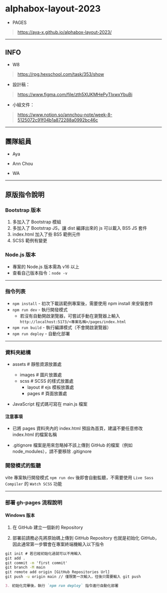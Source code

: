 # alphabox-layout-2023

- PAGES

> <https://aya-x.github.io/alphabox-layout-2023/>

---

## INFO

- W8

> <https://rpg.hexschool.com/task/353/show>

- 設計稿：

> <https://www.figma.com/file/zth5XUKMHePyTIxwxYbuBi>

- 小組文件：

> <https://www.notion.so/annchou-note/week-8-5125072c91f04b1a872288a0992bc46c>

---

## 團隊組員

- Aya

- Ann Chou

- WA

---

## 原版指令說明

### Bootstrap 版本

1. 多加入了 Bootstrap 模組
2. 多加入了 Bootstrap JS，讓 dist 編譯出來的 js 可以載入 BS5 JS 套件
3. index.html 加入了些 BS5 範例元件
4. SCSS 範例有變更

### Node.js 版本

- 專案的 Node.js 版本需為 v16 以上
- 查看自己版本指令：`node -v`

---

### 指令列表

- `npm install` - 初次下載該範例專案後，需要使用 npm install 來安裝套件
- `npm run dev` - 執行開發模式
  - 若沒有自動開啟瀏覽器，可嘗試手動在瀏覽器上輸入
    `http://localhost:5173/<專案名稱>/pages/index.html`
- `npm run build` - 執行編譯模式（不會開啟瀏覽器）
- `npm run deploy` - 自動化部署

---

### 資料夾結構

- assets # 靜態資源放置處
  - images # 圖片放置處
  - scss # SCSS 的樣式放置處
    - layout # ejs 模板放置處
    - pages # 頁面放置處

- JavaScript 程式碼可寫在 main.js 檔案

#### 注意事項

- 已將 pages 資料夾內的 index.html 預設為首頁，建議不要任意修改 index.html 的檔案名稱

- .gitignore 檔案是用來忽略掉不該上傳到 GitHub 的檔案（例如 node_modules），請不要移除 .gitignore

### 開發模式的監聽

vite 專案執行開發模式 `npm run dev` 後即會自動監聽，不需要使用 `Live Sass Compiler` 的 `Watch SCSS` 功能

---

### 部署 gh-pages 流程說明

#### Windows 版本

1. 在 GitHub 建立一個新的 Repository

2. 部署前請務必先將原始碼上傳到 GitHub Repository 也就是初始化 GitHub，因此通常第一步驟會在專案終端機輸入以下指令

```cmd
git init # 若已經初始化過就可以不用輸入
git add .
git commit -m 'first commit'
git branch -M main
git remote add origin [GitHub Repositories Url]
git push -u origin main // 僅限第一次輸入，往後只需要輸入 git push
```

```markdown
3. 初始化完畢後，執行 `npm run deploy` 指令進行自動化部署
```
